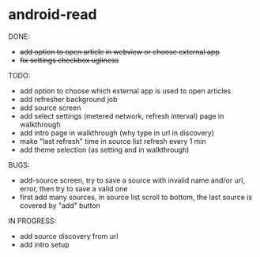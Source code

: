 # android-read
DONE:

- <s>add option to open article in webview or choose external app</s>
- <s>fix settings checkbox ugliness</s>

TODO:
- add option to choose which external app is used to open articles
- add refresher background job
- add source screen
- add select settings (metered network, refresh interval)
page in walkthrough
- add intro page in walkthrough (why type in url in discovery)
- make "last refresh" time in source list refresh every 1 min
- add theme selection (as setting and in walkthrough)

BUGS:
- add-source screen, try to save a source with invalid name and/or url, error, then try to save a valid one
- first add many sources, in source list scroll to bottom, the last source is covered by "add" button

IN PROGRESS:
- add source discovery from url
- add intro setup

